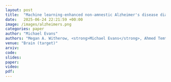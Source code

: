 ```yaml
---
layout: post
title:  "Machine learning-enhanced non-amnestic Alzheimer's disease diagnosis from MRI and clinical features"
date:   2025-06-24 22:21:59 +00:00
image: /images/alzheimers.png
categories: paper
author: "Michael Evans"
authors: "Megan A. Witherow, <strong>Michael Evans</strong>, Ahmed Temtam, Hamid Okhravi, and Khan M. Iftekharuddin"
venue: "Brain (target)"
arxiv:
code:
slides:
paper:
video:
pdf:
---
```

